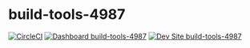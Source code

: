 # build-tools-4987

[![CircleCI](https://circleci.com/gh/pantheon-ci-bot/build-tools-4987.svg?style=shield)](https://circleci.com/gh/pantheon-ci-bot/build-tools-4987)
[![Dashboard build-tools-4987](https://img.shields.io/badge/dashboard-build_tools_4987-yellow.svg)](https://dashboard.pantheon.io/sites/c4637213-c98a-41a4-b192-4dc511e8e52a#dev/code)
[![Dev Site build-tools-4987](https://img.shields.io/badge/site-build_tools_4987-blue.svg)](http://dev-build-tools-4987.pantheonsite.io/)